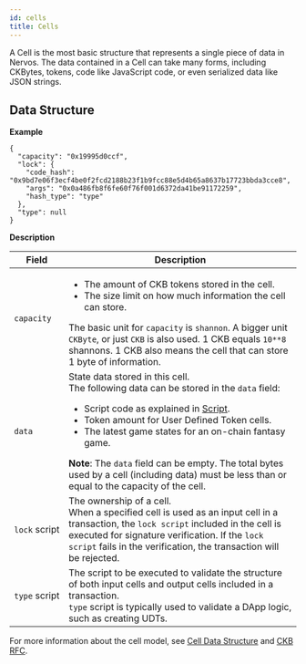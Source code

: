 ```yaml
---
id: cells
title: Cells
---
```

A Cell is the most basic structure that represents a single piece of data in Nervos. The data contained in a Cell can take many forms, including CKBytes, tokens, code like JavaScript code, or even serialized data like JSON strings.

## Data Structure

**Example**

```
{
  "capacity": "0x19995d0ccf",
  "lock": {
    "code_hash": "0x9bd7e06f3ecf4be0f2fcd2188b23f1b9fcc88e5d4b65a8637b17723bbda3cce8",
    "args": "0x0a486fb8f6fe60f76f001d6372da41be91172259",
    "hash_type": "type"
  },
  "type": null
}
```

**Description**

| Field              | Description                                                  |
| ------------------ | ------------------------------------------------------------ |
| `capacity`         | <ul><li>The amount of CKB tokens stored in the cell.</li><li>The size limit on how much information the cell can store.</li></ul>The basic unit for `capacity` is `shannon`. A bigger unit `CKByte`, or just `CKB` is also used. 1 CKB equals `10**8` shannons. 1 CKB also means the cell that can store 1 byte of information. |
| `data`             | State data stored in this cell.<br/>The following data can be stored in the `data` field:<ul><li>Script code as explained in [Script](https://docs.nervos.org/docs/reference/script).</li><li>Token amount for User Defined Token cells.</li><li>The latest game states for an on-chain fantasy game.</li></ul>**Note**: The `data` field can be empty. The total bytes used by a cell (including data) must be less than or equal to the capacity of the cell. |
| `lock`&nbsp;script | The ownership of a cell.<br/>When a specified cell is used as an input cell in a transaction, the `lock script` included in the cell is executed for signature verification. If the `lock script` fails in the verification, the transaction will be rejected. |
| `type`&nbsp;script | The script to be executed to validate the structure of both input cells and output cells included in a transaction.<br/>`type` script is typically used to validate a DApp logic, such as creating UDTs. |

For more information about the cell model, see [Cell Data Structure](https://docs.nervos.org/docs/reference/cell) and [CKB RFC](https://github.com/nervosnetwork/rfcs/blob/master/rfcs/0002-ckb/0002-ckb.md#42-cell).
